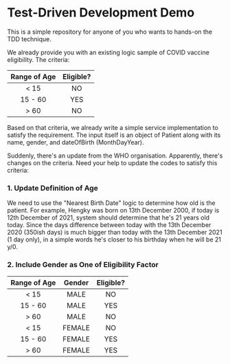 # Test-Driven Development Demo
This is a simple repository for anyone of you who wants to hands-on the TDD technique.

We already provide you with an existing logic sample of COVID vaccine eligibility. The criteria:

| Range of Age | Eligible? |
|:-------------:|:------:|
| < 15 | NO |
| 15 - 60 | YES |
| \> 60 | NO |

Based on that criteria, we already write a simple service implementation to satisfy the requirement. The input itself is an object of Patient along with its name, gender, and dateOfBirth (MonthDayYear).

Suddenly, there's an update from the WHO organisation. Apparently, there's changes on the criteria. Need your help to update the codes to satisfy this criteria: 

### 1. Update Definition of Age
We need to use the "Nearest Birth Date" logic to determine how old is the patient. 
For example, Hengky was born on 13th December 2000, if today is 12th December of 2021, system should determine that he's 21 years old today.
Since the days difference between today with the 13th December 2020 (350ish days) is much bigger than today with the 13th December 2021 (1 day only), in a simple words he's closer to his birthday when he will be 21 y/0.

### 2. Include Gender as One of Eligibility Factor
| Range of Age | Gender | Eligible? |
|:-------------:|:------:|:------:|
| < 15 | MALE | NO |
| 15 - 60 | MALE | YES |
| \> 60 | MALE | NO |
| < 15 | FEMALE | NO |
| 15 - 60 | FEMALE | YES |
| \> 60 | FEMALE | YES |


